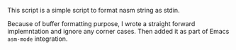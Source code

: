 This script is a simple script to format nasm string as stdin.

Because of buffer formatting purpose, I wrote a straight forward
implemntation and ignore any corner cases. Then added it as part
of Emacs `asm-mode` integration.

